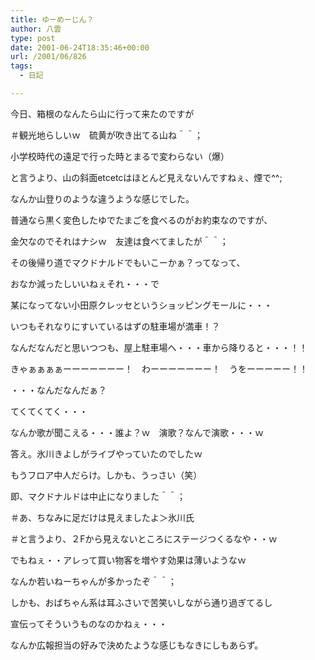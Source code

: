 ```yaml
---
title: ゆーめーじん？
author: 八雲
type: post
date: 2001-06-24T18:35:46+00:00
url: /2001/06/826
tags:
  - 日記

---
```

今日、箱根のなんたら山に行って来たのですが
  
＃観光地らしいｗ　硫黄が吹き出てる山ね＾＾；
  
小学校時代の遠足で行った時とまるで変わらない（爆）
  
と言うより、山の斜面etcetcはほとんど見えないんですねぇ、煙で^^;
  
なんか山登りのような違うような感じでした。
  
普通なら黒く変色したゆでたまごを食べるのがお約束なのですが、
  
金欠なのでそれはナシｗ　友達は食べてましたが＾＾；

その後帰り道でマクドナルドでもいこーかぁ？ってなって、
  
おなか減ったしいいねぇそれ・・・で
  
某になってない小田原クレッセというショッピングモールに・・・
  
いつもそれなりにすいているはずの駐車場が満車！？
  
なんだなんだと思いつつも、屋上駐車場へ・・・車から降りると・・・！！
  
きゃぁぁぁぁーーーーーーー！　わーーーーーーー！　うをーーーーー！！
  
・・・なんだなんだぁ？
  
てくてくてく・・・
  
なんか歌が聞こえる・・・誰よ？ｗ　演歌？なんで演歌・・・ｗ
  
答え。氷川きよしがライブやっていたのでしたｗ
  
もうフロア中人だらけ。しかも、うっさい（笑）
  
即、マクドナルドは中止になりました＾＾；
  
＃あ、ちなみに足だけは見えましたよ＞氷川氏
  
＃と言うより、２Fから見えないところにステージつくるなや・・ｗ

でもねぇ・・アレって買い物客を増やす効果は薄いようなｗ
  
なんか若いねーちゃんが多かったぞ＾＾；
  
しかも、おばちゃん系は耳ふさいで苦笑いしながら通り過ぎてるし
  
宣伝ってそういうものなのかねぇ・・・
  
なんか広報担当の好みで決めたような感じもなきにしもあらず。
